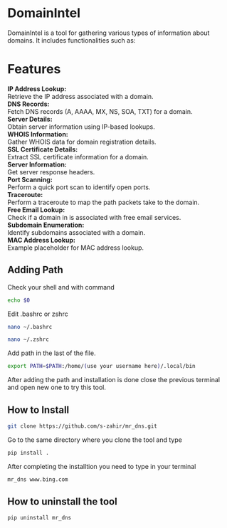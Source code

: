 # DomainIntel

DomainIntel is a tool for gathering various types of information about domains. It includes functionalities such as:



  
  # Features
  **IP Address Lookup:**   
  Retrieve the IP address associated with a domain.     
  **DNS Records:**   
  Fetch DNS records (A, AAAA, MX, NS, SOA, TXT) for a domain.   
  **Server Details:**     
  Obtain server information using IP-based lookups.   
  **WHOIS Information:**    
  Gather WHOIS data for domain registration details.    
  **SSL Certificate Details:**   
  Extract SSL certificate information for a domain.    
  **Server Information:**   
  Get server response headers.   
  **Port Scanning:**  
  Perform a quick port scan to identify open ports.    
  **Traceroute:**   
  Perform a traceroute to map the path packets take to the domain.   
  **Free Email Lookup:**   
  Check if a domain in is associated with free email services.   
**Subdomain Enumeration:**   
Identify subdomains associated with a domain.   
  **MAC Address Lookup:**   
  Example placeholder for MAC address lookup.   
 ## Adding Path
Check your shell and with command 
```bash
echo $0

```
Edit .bashrc or zshrc

```bash
nano ~/.bashrc

```
```bash
nano ~/.zshrc

```
Add path in the last of the file.

```bash
export PATH=$PATH:/home/(use your username here)/.local/bin

```
After adding the path and installation is done close the previous terminal and open new one to try this tool.


## How to Install

```bash
git clone https://github.com/s-zahir/mr_dns.git

```
Go to the same directory where you clone the tool and type

```bash
pip install . 

```
After completing the installtion you need to type in your terminal 

```bash
mr_dns www.bing.com 

```



## How to uninstall the tool 
```bash
pip uninstall mr_dns

```

  
  
